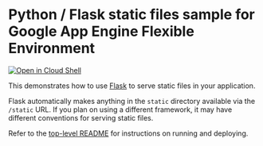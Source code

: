 # Python / Flask static files sample for Google App Engine Flexible Environment

[![Open in Cloud Shell][shell_img]][shell_link]

[shell_img]: http://gstatic.com/cloudssh/images/open-btn.png
[shell_link]: https://console.cloud.google.com/cloudshell/open?git_repo=https://github.com/GoogleCloudPlatform/python-docs-samples&page=editor&open_in_editor=appengine/flexible_python37_and_earlier/static_files/README.md

This demonstrates how to use [Flask](http://flask.pocoo.org/) to serve static files in your application.

Flask automatically makes anything in the ``static`` directory available via the ``/static`` URL. If you plan on using a different framework, it may have different conventions for serving static files.

Refer to the [top-level README](../README.md) for instructions on running and deploying.
